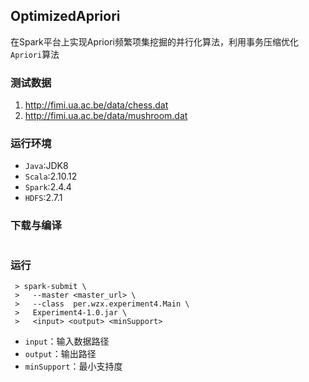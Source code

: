 ## OptimizedApriori
在Spark平台上实现Apriori频繁项集挖掘的并行化算法，利用事务压缩优化`Apriori`算法

### 测试数据
1. http://fimi.ua.ac.be/data/chess.dat
2. http://fimi.ua.ac.be/data/mushroom.dat

### 运行环境
- `Java`:JDK8
- `Scala`:2.10.12
- `Spark`:2.4.4
- `HDFS`:2.7.1

### 下载与编译
```

```
### 运行
```shell
 > spark-submit \
 >   --master <master_url> \
 >   --class  per.wzx.experiment4.Main \
 >   Experiment4-1.0.jar \
 >   <input> <output> <minSupport>
```
- `input`：输入数据路径
- `output`：输出路径
- `minSupport`：最小支持度